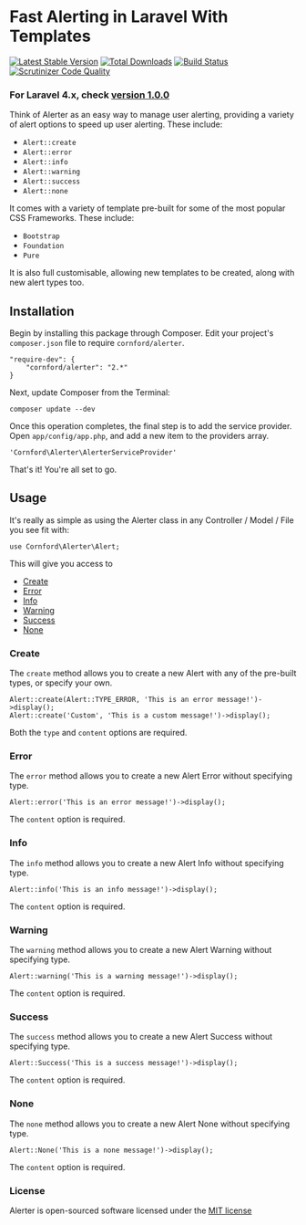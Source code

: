 # Fast Alerting in Laravel With Templates

[![Latest Stable Version](https://poser.pugx.org/cornford/alerter/version.png)](https://packagist.org/packages/cornford/alerter)
[![Total Downloads](https://poser.pugx.org/cornford/alerter/d/total.png)](https://packagist.org/packages/cornford/alerter)
[![Build Status](https://travis-ci.org/bradcornford/Alerter.svg?branch=master)](https://travis-ci.org/bradcornford/Alerter)
[![Scrutinizer Code Quality](https://scrutinizer-ci.com/g/bradcornford/Alerter/badges/quality-score.png?b=master)](https://scrutinizer-ci.com/g/bradcornford/Alerter/?branch=master)

### For Laravel 4.x, check [version 1.0.0](https://github.com/bradcornford/Alerter/tree/v1.0.0)

Think of Alerter as an easy way to manage user alerting, providing a variety of alert options to speed up user alerting. These include:

- `Alert::create`
- `Alert::error`
- `Alert::info`
- `Alert::warning`
- `Alert::success`
- `Alert::none`

It comes with a variety of template pre-built for some of the most popular CSS Frameworks. These include:

- `Bootstrap`
- `Foundation`
- `Pure`

It is also full customisable, allowing new templates to be created, along with new alert types too.

## Installation

Begin by installing this package through Composer. Edit your project's `composer.json` file to require `cornford/alerter`.

	"require-dev": {
		"cornford/alerter": "2.*"
	}

Next, update Composer from the Terminal:

    composer update --dev

Once this operation completes, the final step is to add the service provider. Open `app/config/app.php`, and add a new item to the providers array.

    'Cornford\Alerter\AlerterServiceProvider'

That's it! You're all set to go.

## Usage

It's really as simple as using the Alerter class in any Controller / Model / File you see fit with:

    use Cornford\Alerter\Alert;

This will give you access to

- [Create](#create)
- [Error](#error)
- [Info](#info)
- [Warning](#warning)
- [Success](#success)
- [None](#none)

### Create

The `create` method allows you to create a new Alert with any of the pre-built types, or specify your own.

    Alert::create(Alert::TYPE_ERROR, 'This is an error message!')->display();
    Alert::create('Custom', 'This is a custom message!')->display();

Both the `type` and `content` options are required.

### Error

The `error` method allows you to create a new Alert Error without specifying type.

    Alert::error('This is an error message!')->display();

The `content` option is required.

### Info

The `info` method allows you to create a new Alert Info without specifying type.

    Alert::info('This is an info message!')->display();

The `content` option is required.

### Warning

The `warning` method allows you to create a new Alert Warning without specifying type.

    Alert::warning('This is a warning message!')->display();

The `content` option is required.

### Success

The `success` method allows you to create a new Alert Success without specifying type.

    Alert::Success('This is a success message!')->display();

The `content` option is required.

### None

The `none` method allows you to create a new Alert None without specifying type.

    Alert::None('This is a none message!')->display();

The `content` option is required.

### License

Alerter is open-sourced software licensed under the [MIT license](http://opensource.org/licenses/MIT)